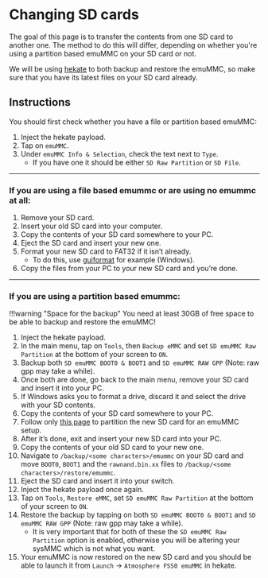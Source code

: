 # Changing SD cards

The goal of this page is to transfer the contents from one SD card to another one. The method to do this will differ, depending on whether you're using a partition based emuMMC on your SD card or not.

We will be using [hekate](https://github.com/CTCaer/hekate/releases/) to both backup and restore the emuMMC, so make sure that you have its latest files on your SD card already.

## Instructions

You should first check whether you have a file or partition based emuMMC:

1.  Inject the hekate payload.
2.  Tap on `emuMMC`.
3.  Under `emuMMC Info & Selection`, check the text next to `Type`.
    - If you have one it should be either `SD Raw Partition` or `SD File`.

-----
### If you are using a file based emummc or are using no emummc at all:

1.  Remove your SD card.   
2.  Insert your old SD card into your computer.
3.  Copy the contents of your SD card somewhere to your PC.
4.  Eject the SD card and insert your new one.
5.  Format your new SD card to FAT32 if it isn’t already.
    - To do this, use [guiformat](http://ridgecrop.co.uk/index.htm?guiformat.htm) for example (Windows).
6.  Copy the files from your PC to your new SD card and you’re done.

-----
### If you are using a partition based emummc:

!!!warning "Space for the backup"
    You need at least 30GB of free space to be able to backup and restore the emuMMC!

1.  Inject the hekate payload.
2.  In the main menu, tap on `Tools`, then `Backup eMMC` and set `SD emuMMC Raw Partition` at the bottom of your screen to `ON`.
3.  Backup both `SD emuMMC BOOT0 & BOOT1` and `SD emuMMC RAW GPP` (Note: raw gpp may take a while).
4.  Once both are done, go back to the main menu, remove your SD card and insert it into your PC.
5.  If Windows asks you to format a drive, discard it and select the drive with your SD contents.
6.  Copy the contents of your SD card somewhere to your PC.
7.  Follow only [this page](../user_guide/all/partitioning_sd.md) to partition the new SD card for an emuMMC setup.
8.  After it’s done, exit and insert your new SD card into your PC.
9.  Copy the contents of your old SD card to your new one.
10. Navigate to `/backup/<some characters>/emummc` on your SD card and move `BOOT0`, `BOOT1` and the `rawnand.bin.xx` files to `/backup/<some characters>/restore/emummc`.
11. Eject the SD card and insert it into your switch.
12. Inject the hekate payload once again.
13. Tap on `Tools`, `Restore eMMC`, set `SD emuMMC Raw Partition` at the bottom of your screen to `ON`.
14. Restore the backup by tapping on both `SD emuMMC BOOT0 & BOOT1` and `SD emuMMC RAW GPP` (Note: raw gpp may take a while).
    - It is very important that for both of these the `SD emuMMC Raw Partition` option is enabled, otherwise you will be altering your sysMMC
      which is not what you want.
15. Your emuMMC is now restored on the new SD card and you should be able to launch it from `Launch` -> `Atmosphere FSS0 emuMMC` in hekate.
